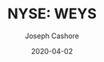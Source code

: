 ---
type: "report"
paper: "WEYS_Joseph_Cashore.pdf"
author: "Joseph Cashore"
company: "Wayco Group, Inc."
date: "2020-04-02"
summary: "Weyco Group Inc. is a US-based company that designs, markets, and distributes footwear. Their flagship brands include Florsheim, Nunn Bush, Stacy Adams, BOGS, and Rafters. These brands offer primarily mid-priced men's dress shoes. They also offer footwear for women and children, work boots, and winter boots. Their operations are segmented into North American wholesale, and North American retail, as well as some overseas operations. "
title: "NYSE: WEYS"
---